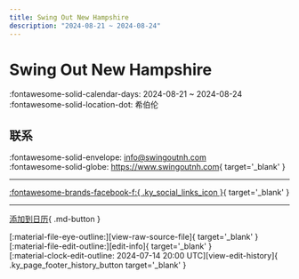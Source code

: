 ```yaml
---
title: Swing Out New Hampshire
description: "2024-08-21 ~ 2024-08-24"
---
```


# Swing Out New Hampshire 

:fontawesome-solid-calendar-days: 2024-08-21 ~ 2024-08-24  
:fontawesome-solid-location-dot: 希伯伦  

## 联系

:fontawesome-solid-envelope: <info@swingoutnh.com>  
:fontawesome-solid-globe: <https://www.swingoutnh.com>{ target='_blank' }  

---

 [:fontawesome-brands-facebook-f:{ .ky_social_links_icon }](https://www.facebook.com/SwingOutNewHampshire){ target='_blank' }

---

[添加到日历](https://swing.news/ics/zh-Hans/2024/en_US/swing-out-new-hampshire-2024.ics){ .md-button }

<div class="ky_page_footer" markdown>
<div class="ky_page_footer_trailing" markdown="span">
[:material-file-eye-outline:][view-raw-source-file]{ target='_blank' }
[:material-file-edit-outline:][edit-info]{ target='_blank' }
</div>
<div class="ky_page_footer_leading" markdown="span">
[:material-clock-edit-outline: 2024-07-14 20:00 UTC][view-edit-history]{ .ky_page_footer_history_button target='_blank' }
</div>
</div>

[view-raw-source-file]: https://github.com/swingdance/events/blob/main/2024/en_US/swing-out-new-hampshire-2024.json "查看原始源文件"
[edit-info]: https://github.com/swingdance/events/issues/new?assignees=&labels=update+event&projects=&template=03-update_entity.yml&title=%5B2024%2Fen_US%5D%20Swing%20Out%20New%20Hampshire&region=en_US&year=2024&id=swing-out-new-hampshire-2024&name=Swing%20Out%20New%20Hampshire&org_id= "编辑信息"

[view-edit-history]: https://github.com/swingdance/events/commits/main/2024/en_US/swing-out-new-hampshire-2024.json "查看编辑历史"
